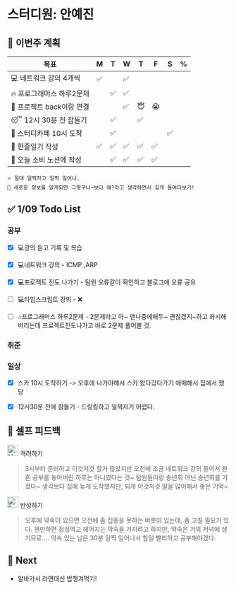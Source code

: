 # 스터디원: 안예진

## 🚀 이번주 계획
 
| 목표                            | M   | T   | W   | T   | F   | S   | %   |
| ------------------------------- | --- | --- | --- | --- | --- | --- | --- |
| 💻 네트워크 강의 4개씩          | ✅  |    |  ✅  |   |    |    |   |
| 🔥 프로그래머스 하루2문제        |    | ✅  |  ✅ |   |   |    |   |
| 🌲 프로젝트 back이랑 연결       |   |    |  ✅  |  😇 |  😭  |    |   |
| 😴 12시 30분 전 잠들기          |   | ✅  |   |  ✅  |    |   |   |
| 📌 스터디카페 10시 도착         |   | ✅ |    |   |    |  ✅  |   |
| 🎀 한줄일기 작성                | ✅  | ✅  | ✅  |  ✅ |  ✅  |    |   |
| 💸 오늘 소비 노션에 작성        |   | ✅  |  ✅ | ✅  |  ✅  |    |   |


```text
⭐ 절대 일찍자고 일찍 일어나.
📌 새로운 정보를 알게되면 그렇구나~보다 왜?라고 생각하면서 깊게 들여다보기!
```

## ✅ 1/09 Todo List

### 공부
- [x]  💻강의 듣고 기록 및 복습
- [x]  💻네트워크 강의 - ICMP ,ARP
- [x]  💻프로젝트 진도 나가기 - 팀원 오류같이 확인하고 블로그에 오류 공유
- [ ]  💻타입스크립트 강의 - ❌
- [ ] 🎶프로그래머스 하루2문제 - 2문제라고 아~ 맨나중에해두~ 괜찮겠지~하고 좌시해버리는데 프로젝트진도나가고 바로 2문제 풀어볼 것.


### 취준

### 일상
- [x] 스카 10시 도착하기 -> 오후에 나가야해서 스카 왔다갔다가기 애매해서 집에서 했당
- [x] 12시30분 전에 잠들기 - 드링킹하고 일찍자기 어렵다.


## 🎉 셀프 피드백

<img src="https://raw.githubusercontent.com/Tarikul-Islam-Anik/Animated-Fluent-Emojis/master/Emojis/Smilies/Hugging%20Face.png" alt="Hugging Face" width="25" height="25"> 격려하기</img>

> 3시부터 준비하고 이것저것 할거 많았지만 오전에 조금 네트워크 강의 들어서 완죤 공부를 놓아버린 하루는 아니였다는 것~
> 팀원들이랑 송년회 아닌 송년회를 가졌다~ 생각보다 집에 늦게 도착했지만, 되게 이것저것 말을 많이해서 좋은 기억~

<img src="https://raw.githubusercontent.com/Tarikul-Islam-Anik/Animated-Fluent-Emojis/master/Emojis/Smilies/Face%20with%20Monocle.png" alt="Face with Monocle" width="25" height="25"> 반성하기</img>

> 오후에 약속이 있으면 오전에 좀 집중을 못하는 버릇이 있는데, 좀 고칠 필요가 있다.
> 웬만하면 점심먹고 헤어지는 약속을 가지려고 하지만, 약속은 거의 저녁에 생기므로.... 약속 있는 날은 30분 일찍 일어나서 할일 빨리하고 공부해야겠다. 

## 🌱 Next
- 알바가서 라면대신 밥챙겨먹기!
